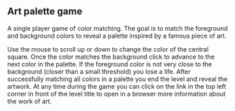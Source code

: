 ## Art palette game

A single player game of color matching. The goal is to match the foreground and background colors to reveal a palette inspired by a famous piece of art.

Use the mouse to scroll up or down to change the color of the central square. Once the color matches the background click to advance to the next color in the palette. If the foreground color is not very close to the background (closer than a small threshold) you lose a life. After successfully matching all colors in a palette you end the level and reveal the artwork. At any time during the game you can click on the link in the top left corner in front of the level title to open in a browser more information about the work of art.
